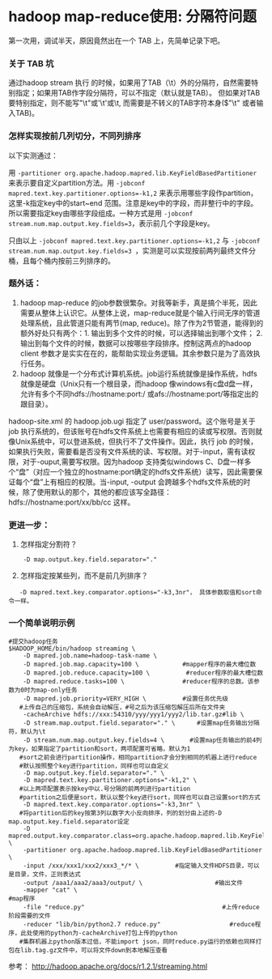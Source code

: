 # hadoop map-reduce使用: 分隔符问题

第一次用，调试半天，原因竟然出在一个 TAB 上，先简单记录下吧。

### 关于 TAB 坑
通过hadoop stream 执行 的时候，如果用了TAB（\t）外的分隔符，自然需要特别指定；如果用TAB作字段分隔符，可以不指定（默认就是TAB）。
但如果对TAB要特别指定，则不能写"\t"或'\t'或\t, 而需要是不转义的TAB字符本身($"\t" 或者输入TAB)。

### 怎样实现按前几列切分，不同列排序
以下实测通过：

用 ```-partitioner org.apache.hadoop.mapred.lib.KeyFieldBasedPartitioner```来表示要自定义partition方法。用 ```-jobconf mapred.text.key.partitioner.options=-k1,2``` 来表示用哪些字段作partition，这里-k指定key中的start\~end 范围。注意是key中的字段，而非整行中的字段。所以需要指定key由哪些字段组成。一种方式是用 ```-jobconf stream.num.map.output.key.fields=3```，表示前几个字段是key。

只由以上 ```-jobconf mapred.text.key.partitioner.options=-k1,2``` 与 ```-jobconf stream.num.map.output.key.fields=3 ```，实测是可以实现按前两列最终文件分桶，且每个桶内按前三列排序的。

### 题外话：
1. hadoop map-reduce 的job参数很繁杂。对我等新手，真是搞个半死，因此需要从整体上认识它。从整体上说，map-reduce就是个输入行间无序的管道处理系统，且此管道只能有两节(map, reduce)。除了作为2节管道，能得到的额外好处只有两个：1. 输出到多个文件的时候，可以选择输出到哪个文件； 2. 输出到每个文件的时候，数据可以按哪些字段排序。控制这两点的hadoop client 参数才是实实在在的，能帮助实现业务逻辑。其余参数只是为了高效执行任务。
2. hadoop 就像是一个分布式计算机系统。job运行系统就像是操作系统，hdfs就像是硬盘（Unix只有一个根目录，而hadoop 像windows有c盘d盘一样，允许有多个不同hdfs://hostname:port:/ 或afs://hostname:port/等指定出的跟目录）。

hadoop-site.xml 的 hadoop.job.ugi 指定了 user/password。这个账号是关于 job 执行系统的，但该账号在hdfs文件系统上也需要有相应的读或写权限。否则就像Unix系统中，可以登进系统，但执行不了文件操作。因此，执行 job 的时候，如果执行失败，需要看是否没有文件系统的读、写权限。对于-input，需有读权限，对于-ouput,需要写权限。因为hadoop 支持类似windows C、D盘一样多个“盘”（对应一个独立的hostname:port确定的hdfs文件系统）读写，因此需要保证每个“盘”上有相应的权限。当-input, -output 会跨越多个hdfs文件系统的时候，除了使用默认的那个，其他的都应该写全路径：hdfs://hostname:port/xx/bb/cc 这样。

### 更进一步：
1. 怎样指定分割符？
```
    -D map.output.key.field.separator="."
```
2. 怎样指定按某些列，而不是前几列排序？
```
   -D mapred.text.key.comparator.options="-k3,3nr"， 具体参数取值和sort命令一样。
```

### 一个简单说明示例
```
#提交hadoop任务
$HADOOP_HOME/bin/hadoop streaming \
    -D mapred.job.name=hadoop-task-name \
    -D mapred.job.map.capacity=100 \            #mapper程序的最大槽位数
    -D mapred.job.reduce.capacity=100 \          #reducer程序的最大槽位数
    -D mapred.reduce.tasks=100 \                #reducer程序的总数。该参数为0时为map-only任务
    -D mapred.job.priority=VERY_HIGH \          #设置任务优先级
   #上传自己的压缩包，系统会自动解压，#号之后为该压缩包解压后所在文件夹
    -cacheArchive hdfs://xxx:54310/yyy/yyy1/yyy2/lib.tar.gz#lib \
    -D stream.map.output.field.separator="." \      #设置map任务输出分隔符，默认为\t
    -D stream.num.map.output.key.fields=4 \       #设置map任务输出的前4列为key，如果指定了partition和sort，两项配置可省略，默认为1
   #sort之前会进行partition操作，相同partition才会分到相同的机器上进行reduce
   #默认按照整个key进行partition，同样也可以自定义
    -D map.output.key.field.separator="." \             
    -D mapred.text.key.partitioner.options="-k1,2" \    
   #以上两项配置表示按key中以.号分隔的前两列进行partition
   #partition之后便是sort，默认以整个key进行sort，同样也可以自己设置sort的方式
    -D mapred.text.key.comparator.options="-k3,3nr" \    
   #将partition后的key按第3列以数字大小反向排序，列的划分由上述的-D map.output.key.field.separator设定
    -D mapred.output.key.comparator.class=org.apache.hadoop.mapred.lib.KeyFieldBasedComparator \ 
    -partitioner org.apache.hadoop.mapred.lib.KeyFieldBasedPartitioner \
    -input /xxx/xxx1/xxx2/xxx3_*/* \          #指定输入文件HDFS目录，可以是目录，文件，正则表达式
    -output /aaa1/aaa2/aaa3/output/ \                    #输出文件
    -mapper "cat" \                                                         #map程序
    -file "reduce.py"                                      #上传reduce阶段需要的文件
    -reducer "lib/bin/python2.7 reduce.py"                   #reduce程序，此处使用的python为-cacheArchive打包上传的python
   #集群机器上python版本过低，不能import json，同时reduce.py运行的依赖也同样打包在lib.tag.gz文件中，可以将文件down到本地解压查看
```

参考：
http://hadoop.apache.org/docs/r1.2.1/streaming.html
